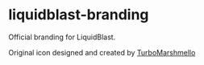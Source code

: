 # liquidblast-branding

Official branding for LiquidBlast.

Original icon designed and created by [TurboMarshmello](https://github.com/TurboMarshmello)
